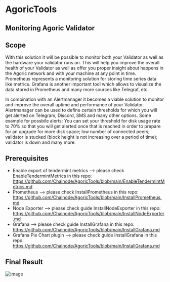 # AgoricTools
## Monitoring Agoric Validator


## Scope

With this solution it will be possible to monitor both your Validator as well as the hardware your validator runs on. This will help you improve the overall health of your Validator as well as offer you proper insight about happens in the Agoric network and with your machine at any point in time.  
Prometheus represents a monitoring solution for storing time series data like metrics. Grafana is another important tool which allows to visualize the data stored in Prometheus and many more sources like Telegraf, etc. 

In combination with an Alertmanager it becomes a viable solution to monitor and improve the overall uptime and performance of your Validator.  Alertmanager can be used to define certain thresholds for which you will get alerted on Telegram, Discord, SMS and many other options. Some example for possbile alerts: You can set your threshold for disk usage rate to 70% so that you will get alerted once that is reached in order to prepare for an upgrade for more disk space; low number of connected peers; validator is stucked (block height is not increasing over a period of time); validator is down and many more.  


## Prerequisites
* Enable export of tendermint metrics --> please check EnableTendermintMetrics in this repo: https://github.com/Chainode/AgoricTools/blob/main/EnableTendermintMetrics.md  
* Prometheus  --> please check InstallPrometheus in this repo: https://github.com/Chainode/AgoricTools/blob/main/InstallPrometheus.md  
* Node Exporter  --> please check guide InstallNodeExporter in this repo: https://github.com/Chainode/AgoricTools/blob/main/InstallNodeExporter.md  
* Grafana  --> please check guide InstallGrafana in this repo: https://github.com/Chainode/AgoricTools/blob/main/InstallGrafana.md   
* Grafana Pie Chart plugin  --> please check guide InstallGrafana in this repo: https://github.com/Chainode/AgoricTools/blob/main/InstallGrafana.md  


## Final Result  
![image](https://user-images.githubusercontent.com/53407923/112890048-ad4f7980-90d6-11eb-82b8-17e275141f28.png)
